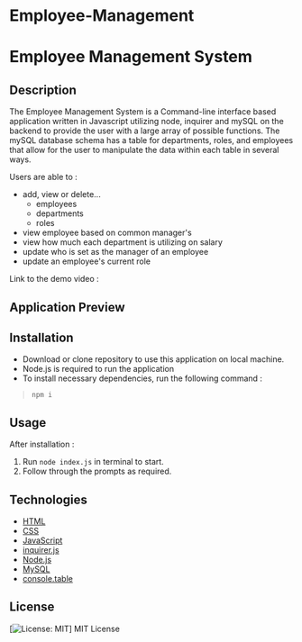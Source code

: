 # Employee-Management

# Employee Management System


## Description 

The Employee Management System is a Command-line interface based application written in Javascript utilizing node, inquirer and mySQL on the backend to provide the user with a large array of possible functions. The mySQL database schema has a table for departments, roles, and employees that allow for the user to manipulate the data within each table in several ways.

Users are able to :
- add, view or delete...
  - employees
  - departments
  - roles
- view employee based on common manager's
- view how much each department is utilizing on salary
- update who is set as the manager of an employee
- update an employee's current role


Link to the demo video : 



## Application Preview 






## Installation 

- Download or clone repository to use this application on local machine.
- Node.js is required to run the application
- To install necessary dependencies, run the following command :
>    `npm i`

## Usage

After installation :

1. Run `node index.js` in terminal to start. 
2. Follow through the prompts as required. 


## Technologies 

* [HTML](https://developer.mozilla.org/en-US/docs/Web/HTML)
* [CSS](https://developer.mozilla.org/en-US/docs/Web/CSS)
* [JavaScript](https://developer.mozilla.org/en-US/docs/Web/JavaScript)
* [inquirer.js](https://www.npmjs.com/package/inquirer)
* [Node.js](https://nodejs.org/en/)
* [MySQL](https://www.mysql.com/)
* [console.table](https://www.npmjs.com/package/console.table)

## License 
[![License: MIT](https://img.shields.io/badge/License-MIT-yellow.svg)]
MIT License

